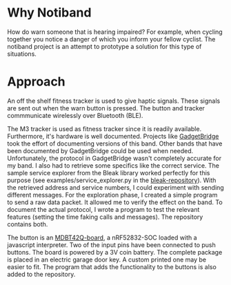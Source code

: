 # Why Notiband
How do warn someone that is hearing impaired? For example, when cycling together you notice a danger of which you inform your fellow cyclist. The notiband project is an attempt to prototype a solution for this type of situations. 

# Approach
An off the shelf fitness tracker is used to give haptic signals. These signals are sent out when the warn button is pressed. The button and tracker commmunicate wirelessly over Bluetooth (BLE).

The M3 tracker is used as fitness tracker since it is readily available. Furthermore, it's hardware is well documented. Projects like [GadgetBridge](https://codeberg.org/Freeyourgadget/Gadgetbridge) took the effort of documenting versions of this band. Other bands that have been documented by GadgetBridge could be used when needed. 
Unfortunately, the protocol in GadgetBridge wasn't completely accurate for my band. I also had to retrieve some specifics like the correct service. The sample service explorer from the Bleak library worked perfectly for this purpose (see examples/service_explorer.py in the [bleak-repository](https://github.com/hbldh/bleak.git)). With the retrieved address and service numbers, I could experiment with sending different messages. For the exploration phase, I created a simple program to send a raw data packet. It allowed me to verify the effect on the band. To document the actual protocol, I wrote a program to test the relevant features (setting the time faking calls and messages). The repository contains both.

The button is an [MDBT42Q-board](https://www.espruino.com/MDBT42Q), a nRF52832-SOC loaded with a javascript interpreter. Two of the input pins have been connected to push buttons. The board is powered by a 3V coin battery. The complete package is placed in an electric garage door key. A custom printed one may be easier to fit. 
The program that adds the functionality to the buttons is also added to the repository.
